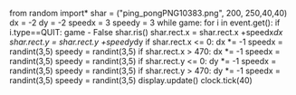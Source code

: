 from random import*
shar = ("ping_pongPNG10383.png", 200, 250,40,40)
dx = -2
dy = -2
speedx = 3
speedy = 3
while game:
    for i in event.get():
        if i.type==QUIT:
            game - False
    shar.ris()
    shar.rect.x = shar.rect.x +speedx*dx
    shar.rect.y = shar.rect.y +speedy*dy
    if shar.rect.x <= 0:
        dx *= -1
        speedx = randint(3,5)
        speedy = randint(3,5)
    if shar.rect.x > 470:
        dx *= -1
        speedx = randint(3,5)
        speedy = randint(3,5)
    if shar.rect.y <= 0:
        dy *= -1
        speedx = randint(3,5)
        speedy = randint(3,5)
    if shar.rect.y > 470:
        dy *= -1
        speedx = randint(3,5)
        speedy = randint(3,5)
    display.update()
    clock.tick(40)
